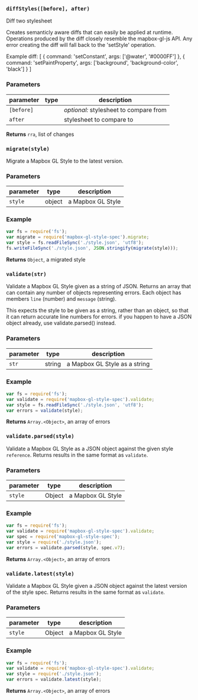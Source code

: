 
### `diffStyles([before], after)`

Diff two stylesheet

Creates semanticly aware diffs that can easily be applied at runtime.
Operations produced by the diff closely resemble the mapbox-gl-js API. Any
error creating the diff will fall back to the 'setStyle' operation.

Example diff:
[
    { command: 'setConstant', args: ['@water', '#0000FF'] },
    { command: 'setPaintProperty', args: ['background', 'background-color', 'black'] }
]


### Parameters

| parameter  | type | description                            |
| ---------- | ---- | -------------------------------------- |
| `[before]` |      | _optional:_ stylesheet to compare from |
| `after`    |      | stylesheet to compare to               |



**Returns** `rra`, list of changes


### `migrate(style)`

Migrate a Mapbox GL Style to the latest version.


### Parameters

| parameter | type   | description       |
| --------- | ------ | ----------------- |
| `style`   | object | a Mapbox GL Style |


### Example

```js
var fs = require('fs');
var migrate = require('mapbox-gl-style-spec').migrate;
var style = fs.readFileSync('./style.json', 'utf8');
fs.writeFileSync('./style.json', JSON.stringify(migrate(style)));
```


**Returns** `Object`, a migrated style


### `validate(str)`

Validate a Mapbox GL Style given as a string of JSON. Returns an array
that can contain any number of objects representing errors. Each
object has members `line` (number) and `message` (string).

This expects the style to be given as a string, rather than an object,
so that it can return accurate line numbers for errors.
if you happen to have a JSON object already, use validate.parsed() instead.


### Parameters

| parameter | type   | description                   |
| --------- | ------ | ----------------------------- |
| `str`     | string | a Mapbox GL Style as a string |


### Example

```js
var fs = require('fs');
var validate = require('mapbox-gl-style-spec').validate;
var style = fs.readFileSync('./style.json', 'utf8');
var errors = validate(style);
```


**Returns** `Array.<Object>`, an array of errors


### `validate.parsed(style)`

Validate a Mapbox GL Style as a JSON object against the given
style `reference`. Returns results in the same format as
`validate`.


### Parameters

| parameter | type   | description       |
| --------- | ------ | ----------------- |
| `style`   | Object | a Mapbox GL Style |


### Example

```js
var fs = require('fs');
var validate = require('mapbox-gl-style-spec').validate;
var spec = require('mapbox-gl-style-spec');
var style = require('./style.json');
var errors = validate.parsed(style, spec.v7);
```


**Returns** `Array.<Object>`, an array of errors


### `validate.latest(style)`

Validate a Mapbox GL Style given a JSON object against the latest
version of the style spec. Returns results in the same format as
`validate`.


### Parameters

| parameter | type   | description       |
| --------- | ------ | ----------------- |
| `style`   | Object | a Mapbox GL Style |


### Example

```js
var fs = require('fs');
var validate = require('mapbox-gl-style-spec').validate;
var style = require('./style.json');
var errors = validate.latest(style);
```


**Returns** `Array.<Object>`, an array of errors


